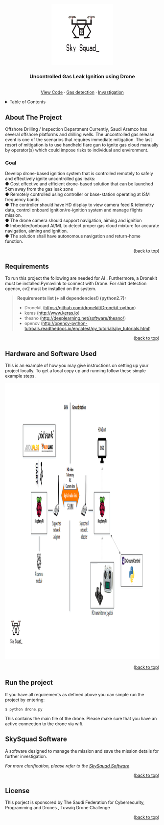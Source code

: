 <!-- PROJECT LOGO -->
<br />
<div align="center">
  <a href="https://github.com/SkySquad/Drone_Aramco">
    <img src="images/logo.jpg" alt="Logo" width="200" height="200">
  </a>

  <h3 align="center">Uncontrolled Gas Leak Ignition using Drone</h3>

  <p align="center">
    <br />
    <a href="https://github.com/SkySquad/Drone_Aramco/tree/master/Code">View Code</a>    ·
    <a href="https://github.com/SkySquad/Drone_Aramco/tree/master/Gas%20detection">Gas detection</a>
    ·
    <a href="https://github.com/SkySquad/Drone_Aramco/tree/master/Invastigation">Invastigation</a>
  </p>
</div>




<!-- TABLE OF CONTENTS -->
<details>
  <summary>Table of Contents</summary>
  <ol>
    <li>
      <a href="#about-the-project">About The Project</a>
      <ul>
        <li><a href="#goal">Goal</a></li>
        <li><a href="#built-with">Built With</a></li>
      </ul>
    </li>
    <li>
      <a href="#hardware-and-software-used">Hardware and Software Used</a>
    </li>
    <li><a href="#minimum-viable-product">MVP</a></li>
    <li><a href="#project-highlights">Project Highlights</a></li>
    <li><a href="#simulation">Simulation</a></li>
    <li><a href="#license">License</a></li>
    <li><a href="#contact">Contact</a></li>
    <li><a href="#acknowledgments">Acknowledgments</a></li>
  </ol>
</details>



<!-- ABOUT THE PROJECT -->
## About The Project
Offshore Drilling / Inspection Department
Currently, Saudi Aramco has several offshore platforms and drilling wells. The uncontrolled gas release event is one of the scenarios that requires immediate mitigation. The last resort of mitigation is to use handheld flare gun to ignite gas cloud manually by operator(s) which could impose risks to individual and environment.
### Goal
Develop drone-based ignition system that is controlled remotely to safely and effectively ignite uncontrolled gas leaks: <br> ● Cost effective and efficient drone-based solution that can be launched 5km away from the gas leak zone  <br> ● Remotely controlled using controller or base-station operating at ISM frequency bands  <br> ● The controller should have HD display to view camera feed & telemetry data, control onboard ignition/re-ignition system and manage flights mission.  <br> ● The drone camera should support navigation, aiming and ignition  <br> ● Imbedded/onboard AI/ML to detect proper gas cloud mixture for accurate navigation, aiming and ignition. <br>  ● The solution shall have autonomous navigation and return-home function.

<p align="right">(<a href="#readme-top">back to top</a>)</p>



## Requirements
To run this project the following are needed for AI . Furthermore, a Dronekit must be installed.Pymavlink to connect with Drone. For shirt detection opencv, cv2  must be installed on the system.

> **Requirements list (+ all dependencies!) (python2.7):**
> - Dronekit (https://github.com/dronekit/Dronekit-python)
> - keras (http://www.keras.io)
> - theano (http://deeplearning.net/software/theano/)
> - opencv (http://opencv-python-tutroals.readthedocs.io/en/latest/py_tutorials/py_tutorials.html)
<p align="right">(<a href="#readme-top">back to top</a>)</p>



<!-- Hardware and Software Used -->
## Hardware and Software Used

This is an example of how you may give instructions on setting up your project locally.
To get a local copy up and running follow these simple example steps.

<a href="https://github.com/SkySquad/Drone_Aramco">
    <img src="images/SH.PNG" alt="SW AND HW" width="1000" height="900">
  </a>
<p align="right">(<a href="#readme-top">back to top</a>)</p>

## Run the project
If you have all requirements as defined above you can simple run the project by entering:
```
$ python drone.py
```
This contains the main file of the drone. Please make sure that you have an active connection to the drone via wifi.


<!-- MVP -->
## SkySquad Software 

A software designed to manage the mission and save the mission details for further investigation.

_For more clarification, please refer to the [SkySquad Software](https://github.com/SkySquad/Drone/tree/master/SkySquad%20Software)_

<p align="right">(<a href="#readme-top">back to top</a>)</p>




<!-- LICENSE -->
## License


This porject is sponsored by The Saudi Federation for Cybersecurity, Programming and Drones , Tuwaiq Drone Challenge

<p align="right">(<a href="#readme-top">back to top</a>)</p>



